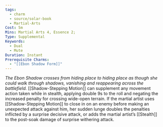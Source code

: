 ```yaml
---
tags:
  - charm
  - source/solar-book
  - Martial-Arts
Cost: 5m
Mins: Martial Arts 4, Essence 2;
Type: Supplemental
Keywords:
  - Dual
  - Mute
Duration: Instant
Prerequisite Charms:
  - "[[Ebon Shadow Form]]"
---
```

*The Ebon Shadow crosses from hiding place to hiding place as though she could walk through shadows, vanishing and reappearing across the battlefield.*
[[Shadow-Stepping Motion]] can supplement any movement action taken while in stealth, applying double 9s to the roll and negating the increased penalty for crossing wide-open terrain. 
If the martial artist uses [[Shadow-Stepping Motion]] to close in on an enemy before making an unexpected attack against him, her sudden lunge doubles the penalties inflicted by a surprise decisive attack, or adds the martial artist’s [[Stealth]] to the post-soak damage of surprise withering attack.